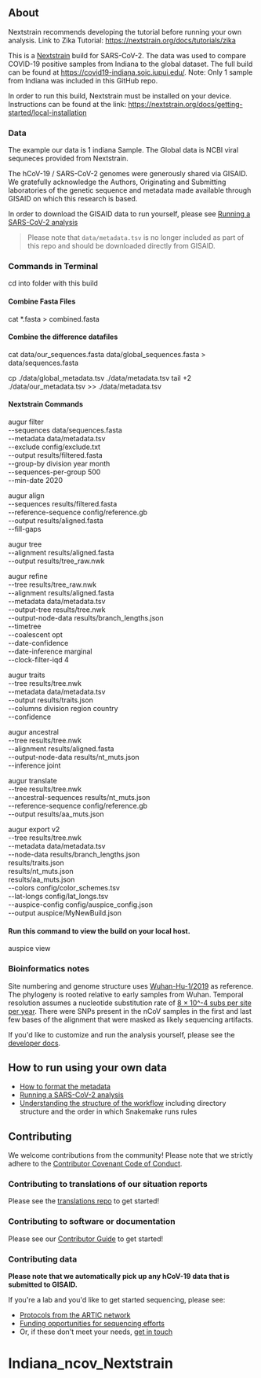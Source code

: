 ## About  

Nextstrain recommends developing the tutorial before running your own analysis. 
Link to Zika Tutorial: https://nextstrain.org/docs/tutorials/zika


This is a [Nextstrain](https://nextstrain.org) build for SARS-CoV-2.  The data was used to compare COVID-19 positive samples from Indiana to the global dataset.  The full build can be found at https://covid19-indiana.soic.iupui.edu/.  Note: Only 1 sample from Indiana was included in this GitHub repo.

In order to run this build, Nextstrain must be installed on your device.  Instructions can be found at the link: https://nextstrain.org/docs/getting-started/local-installation


### Data

The example our data is 1 indiana Sample.  The Global data is NCBI viral sequneces provided from Nextstrain.  


The hCoV-19 / SARS-CoV-2 genomes were generously shared via GISAID. We gratefully acknowledge the Authors, Originating and Submitting laboratories of the genetic sequence and metadata made available through GISAID on which this research is based.

In order to download the GISAID data to run yourself, please see [Running a SARS-CoV-2 analysis](./docs/running.md)

> Please note that `data/metadata.tsv` is no longer included as part of this repo and should be downloaded directly from GISAID.

### Commands in Terminal
cd into folder with this build

#### Combine Fasta Files
cat *.fasta > combined.fasta

#### Combine the difference datafiles
cat data/our_sequences.fasta data/global_sequences.fasta > data/sequences.fasta

cp ./data/global_metadata.tsv ./data/metadata.tsv
tail +2 ./data/our_metadata.tsv >> ./data/metadata.tsv

#### Nextstrain Commands
augur filter \
  --sequences data/sequences.fasta \
  --metadata data/metadata.tsv \
  --exclude config/exclude.txt \
  --output results/filtered.fasta \
  --group-by division year month \
  --sequences-per-group 500 \
  --min-date 2020

augur align \
  --sequences results/filtered.fasta \
  --reference-sequence config/reference.gb \
  --output results/aligned.fasta \
  --fill-gaps
  
augur tree \
  --alignment results/aligned.fasta \
  --output results/tree_raw.nwk
  
augur refine \
  --tree results/tree_raw.nwk \
  --alignment results/aligned.fasta \
  --metadata data/metadata.tsv \
  --output-tree results/tree.nwk \
  --output-node-data results/branch_lengths.json \
  --timetree \
  --coalescent opt \
  --date-confidence \
  --date-inference marginal \
  --clock-filter-iqd 4

augur traits \
  --tree results/tree.nwk \
  --metadata data/metadata.tsv \
  --output results/traits.json \
  --columns division region country \
  --confidence
  
augur ancestral \
  --tree results/tree.nwk \
  --alignment results/aligned.fasta \
  --output-node-data results/nt_muts.json \
  --inference joint
  
augur translate \
  --tree results/tree.nwk \
  --ancestral-sequences results/nt_muts.json \
  --reference-sequence config/reference.gb \
  --output results/aa_muts.json

augur export v2 \
  --tree results/tree.nwk \
  --metadata data/metadata.tsv \
  --node-data results/branch_lengths.json \
              results/traits.json \
              results/nt_muts.json \
              results/aa_muts.json \
  --colors config/color_schemes.tsv \
  --lat-longs config/lat_longs.tsv \
  --auspice-config config/auspice_config.json \
  --output auspice/MyNewBuild.json
  
#### Run this command to view the build on your local host.
auspice view

### Bioinformatics notes

Site numbering and genome structure uses [Wuhan-Hu-1/2019](https://www.ncbi.nlm.nih.gov/nuccore/MN908947) as reference. The phylogeny is rooted relative to early samples from Wuhan. Temporal resolution assumes a nucleotide substitution rate of [8 &times; 10^-4 subs per site per year](http://virological.org/t/phylodynamic-analysis-176-genomes-6-mar-2020/356). There were SNPs present in the nCoV samples in the first and last few bases of the alignment that were masked as likely sequencing artifacts.

If you'd like to customize and run the analysis yourself, please see the [developer docs](./DEV_DOCS.md).

## How to run using your own data

  - [How to format the metadata](./docs/metadata.md)
  - [Running a SARS-CoV-2 analysis](./docs/running.md)
  - [Understanding the structure of the workflow](./docs/workflow_structure.md) including directory structure and the order in which Snakemake runs rules

## Contributing

We welcome contributions from the community! Please note that we strictly adhere to the [Contributor Covenant Code of Conduct](https://github.com/nextstrain/.github/blob/master/CODE_OF_CONDUCT.md).

### Contributing to translations of our situation reports  
Please see the [translations repo](https://github.com/nextstrain/translations) to get started!

### Contributing to software or documentation   
Please see our [Contributor Guide](https://github.com/nextstrain/.github/blob/master/CONTRIBUTING.md) to get started!

### Contributing data  
**Please note that we automatically pick up any hCoV-19 data that is submitted to GISAID.**  

If you're a lab and you'd like to get started sequencing, please see:  
* [Protocols from the ARTIC network](https://www.protocols.io/groups/artic/publications)  
* [Funding opportunities for sequencing efforts](https://twitter.com/firefoxx66/status/1242147905768751106)  
* Or, if these don't meet your needs, [get in touch](mailto:hello@nextstrain.org)  
# Indiana_ncov_Nextstrain

